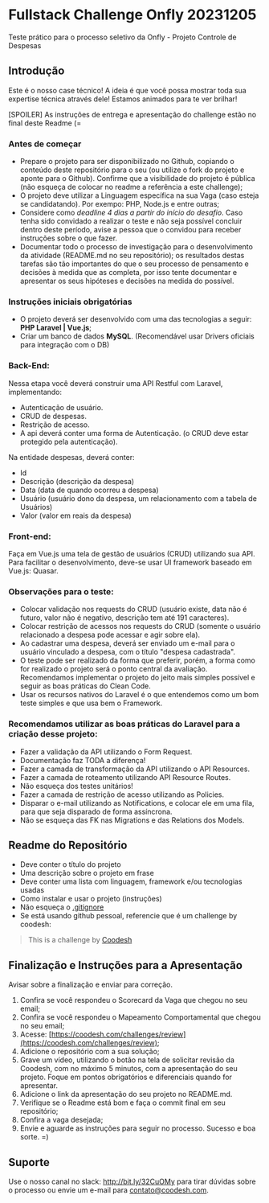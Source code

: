 # Fullstack Challenge Onfly 20231205
Teste prático para o processo seletivo da Onfly - Projeto Controle de Despesas

## Introdução

Este é o nosso case técnico! A ideia é que você possa mostrar toda sua expertise técnica através dele!
Estamos animados para te ver brilhar!

[SPOILER] As instruções de entrega e apresentação do challenge estão no final deste Readme (=

### Antes de começar

- Prepare o projeto para ser disponibilizado no Github, copiando o conteúdo deste repositório para o seu (ou utilize o fork do projeto e aponte para o Github). Confirme que a visibilidade do projeto é pública (não esqueça de colocar no readme a referência a este challenge);
- O projeto deve utilizar a Linguagem específica na sua Vaga (caso esteja se candidatando). Por exempo: PHP, Node.js e entre outras;
- Considere como *deadline 4 dias a partir do início do desafio*. Caso tenha sido convidado a realizar o teste e não seja possível concluir dentro deste período, avise a pessoa que o convidou para receber instruções sobre o que fazer.
- Documentar todo o processo de investigação para o desenvolvimento da atividade (README.md no seu repositório); os resultados destas tarefas são tão importantes do que o seu processo de pensamento e decisões à medida que as completa, por isso tente documentar e apresentar os seus hipóteses e decisões na medida do possível.

### Instruções iniciais obrigatórias

- O projeto deverá ser desenvolvido com uma das tecnologias a seguir: **PHP Laravel | Vue.js**;
- Criar um banco de dados **MySQL**. (Recomendável usar Drivers oficiais para integração com o DB)

### Back-End:

Nessa etapa você deverá construir uma API Restful com Laravel, implementando:
- Autenticação de usuário.
- CRUD de despesas.
- Restrição de acesso.
- A api deverá conter uma forma de Autenticação. (o CRUD deve estar protegido pela
autenticação).

Na entidade despesas, deverá conter:
- Id
- Descrição (descrição da despesa)
- Data (data de quando ocorreu a despesa)
- Usuário (usuário dono da despesa, um relacionamento com a tabela de Usuários)
- Valor (valor em reais da despesa)

### Front-end:

Faça em Vue.js uma tela de gestão de usuários (CRUD) utilizando sua API. Para facilitar o desenvolvimento, deve-se usar UI framework baseado em Vue.js: Quasar.


### Observações para o teste:
- Colocar validação nos requests do CRUD (usuário existe, data não é futuro, valor não é negativo, descrição tem até 191 caracteres).
- Colocar restrição de acessos nos requests do CRUD (somente o usuário relacionado a despesa pode acessar e agir sobre ela).
- Ao cadastrar uma despesa, deverá ser enviado um e-mail para o usuário vinculado a despesa, com o título "despesa cadastrada".
- O teste pode ser realizado da forma que preferir, porém, a forma como for realizado o projeto será o ponto central da avaliação. Recomendamos implementar o projeto do jeito mais simples possível e seguir as boas práticas do Clean Code.
- Usar os recursos nativos do Laravel é o que entendemos como um bom teste simples e que usa bem o Framework.

### Recomendamos utilizar as boas práticas do Laravel para a criação desse projeto:
- Fazer a validação da API utilizando o Form Request.
- Documentação faz TODA a diferença!
- Fazer a camada de transformação da API utilizando o API Resources.
- Fazer a camada de roteamento utilizando API Resource Routes.
- Não esqueça dos testes unitários!
- Fazer a camada de restrição de acesso utilizando as Policies.
- Disparar o e-mail utilizando as Notifications, e colocar ele em uma fila, para que seja
disparado de forma assíncrona.
- Não se esqueça das FK nas Migrations e das Relations dos Models.



## Readme do Repositório

- Deve conter o título do projeto
- Uma descrição sobre o projeto em frase
- Deve conter uma lista com linguagem, framework e/ou tecnologias usadas
- Como instalar e usar o projeto (instruções)
- Não esqueça o [.gitignore](https://www.toptal.com/developers/gitignore)
- Se está usando github pessoal, referencie que é um challenge by coodesh:

>  This is a challenge by [Coodesh](https://coodesh.com/)

## Finalização e Instruções para a Apresentação

Avisar sobre a finalização e enviar para correção.

1. Confira se você respondeu o Scorecard da Vaga que chegou no seu email;
2. Confira se você respondeu o Mapeamento Comportamental que chegou no seu email;
3. Acesse: [https://coodesh.com/challenges/review](https://coodesh.com/challenges/review);
4. Adicione o repositório com a sua solução;
5. Grave um vídeo, utilizando o botão na tela de solicitar revisão da Coodesh, com no máximo 5 minutos, com a apresentação do seu projeto. Foque em pontos obrigatórios e diferenciais quando for apresentar.
6. Adicione o link da apresentação do seu projeto no README.md.
7. Verifique se o Readme está bom e faça o commit final em seu repositório;
8. Confira a vaga desejada;
9. Envie e aguarde as instruções para seguir no processo. Sucesso e boa sorte. =)

## Suporte

Use o nosso canal no slack: http://bit.ly/32CuOMy para tirar dúvidas sobre o processo ou envie um e-mail para contato@coodesh.com.



